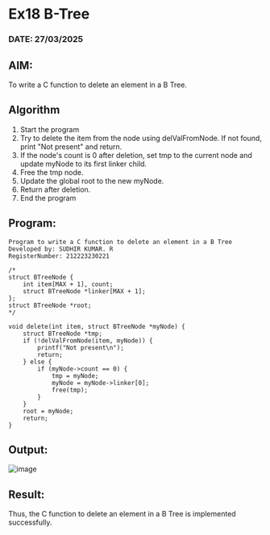 # Ex18 B-Tree
### DATE: 27/03/2025
## AIM:
To write a C function to delete an element in a B Tree.
## Algorithm
1. Start the program
2. Try to delete the item from the node using delValFromNode. If not found, print "Not present" and return. 
3. If the node's count is 0 after deletion, set tmp to the current node and update myNode to its first linker child. 
4. Free the tmp node. 
5. Update the global root to the new myNode. 
6. Return after deletion. 
7. End the program 

## Program:
```
Program to write a C function to delete an element in a B Tree
Developed by: SUDHIR KUMAR. R
RegisterNumber: 212223230221
```
```
/* 
struct BTreeNode { 
    int item[MAX + 1], count; 
    struct BTreeNode *linker[MAX + 1]; 
}; 
struct BTreeNode *root; 
*/

void delete(int item, struct BTreeNode *myNode) {
    struct BTreeNode *tmp;
    if (!delValFromNode(item, myNode)) {
        printf("Not present\n");
        return;
    } else {
        if (myNode->count == 0) {
            tmp = myNode;
            myNode = myNode->linker[0];
            free(tmp);
        }
    }
    root = myNode;
    return;
}
```
## Output:

![image](https://github.com/user-attachments/assets/2111cbc9-9f6f-4716-bd2a-7ea613913b36)

## Result:
Thus, the C function to delete an element in a B Tree is implemented successfully.
